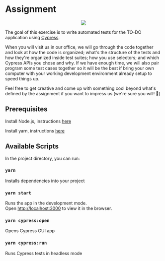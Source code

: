 # Assignment

<p align="center">
<img src="https://www.productboard.com/wp-content/themes/productboard/public/images/logo-pb-small.svg">
</p>

The goal of this exercise is to write automated tests for the TO-DO application using [Cypress](https://docs.cypress.io).

When you will visit us in our office, we will go through the code together and look at how the code is organized; what's the structure of the tests and how they're organized inside test suites; how you use selectors; and which Cypress APIs you chose and why. If we have enough time, we will also pair program some test cases together so it will be the best if bring your own computer with your working development environment already setup to speed things up.

Feel free to get creative and come up with something cool beyond what's defined by the assignment if you want to impress us (we're sure you will! 🚀) 


## Prerequisites

Install Node.js, instructions [here](https://nodejs.org/en/download/)

Install yarn, instructions [here](https://yarnpkg.com/lang/en/docs/install/)

## Available Scripts

In the project directory, you can run:

### `yarn`
Installs dependencies into your project


### `yarn start`

Runs the app in the development mode.<br>
Open [http://localhost:3000](http://localhost:3000) to view it in the browser.

### `yarn cypress:open`

Opens Cypress GUI app

### `yarn cypress:run`

Runs Cypress tests in headless mode
